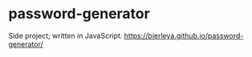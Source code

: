 # password-generator
Side project; written in JavaScript.  https://bierleya.github.io/password-generator/
